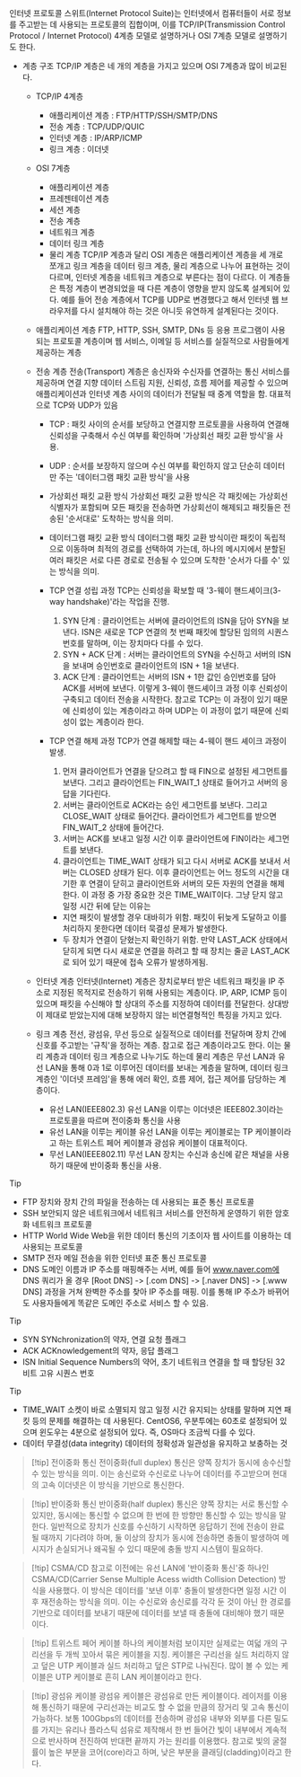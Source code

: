 인터넷 프로토콜 스위트(Internet Protocol Suite)는 인터넷에서 컴퓨터들이 서로 정보를 주고받는 데 사용되는 프로토콜의 집합이며, 이를 TCP/IP(Transmission Control Protocol / Internet Protocol) 4계층 모델로 설명하거나 OSI 7계층 모델로 설명하기도 한다.

- 계층 구조
	TCP/IP 계층은 네 개의 계층을 가지고 있으며 OSI 7계층과 많이 비교된다.
	- TCP/IP 4계층
		- 애플리케이션 계층 : FTP/HTTP/SSH/SMTP/DNS
		- 전송 계층 : TCP/UDP/QUIC
		- 인터넷 계층 : IP/ARP/ICMP
		- 링크 계층 : 이더넷
	- OSI 7계층
		- 애플리케이션 계층
		- 프레젠테이션 계층
		- 세션 계층
		- 전송 계층
		- 네트워크 계층
		- 데이터 링크 계층
		- 물리 계층
	TCP/IP 계층과 달리 OSI 계층은 애플리케이션 계층을 세 개로 쪼개고 링크 계층을 데이터 링크 계층, 물리 계층으로 나누어 표현하는 것이 다르며, 인터넷 계층을 네트워크 계층으로 부른다는 점이 다르다.
	이 계층들은 특정 계층이 변경되었을 때 다른 계층이 영향을 받지 않도록 설계되어 있다. 예를 들어 전송 계층에서 TCP를 UDP로 변경했다고 해서 인터넷 웹 브라우저를 다시 설치해야 하는 것은 아니듯 유연하게 설계된다는 것이다.
	- 애플리케이션 계층
		FTP, HTTP, SSH, SMTP, DNs 등 응용 프로그램이 사용되는 프로토콜 계층이며 웹 서비스, 이메일 등 서비스를 실질적으로 사람들에게 제공하는 계층
	- 전송 계층
		전송(Transport) 계층은 송신자와 수신자를 연결하는 통신 서비스를 제공하며 연결 지향 데이터 스트림 지원, 신뢰성, 흐름 제어를 제공할 수 있으며 애플리케이션과 인터넷 계층 사이의 데이터가 전달될 때 중계 역할을 함. 대표적으로 TCP와 UDP가 있음
		- TCP : 패킷 사이의 순서를 보당하고 연결지향 프로토콜을 사용하여 연결해 신뢰성을 구축해서 수신 여부를 확인하며  '가상회선 패킷 교환 방식'을 사용.
		- UDP : 순서를 보장하지 않으며 수신 여부를 확인하지 않고 단순히 데이터만 주는 '데이터그램 패킷 교환 방식'을 사용
		
		- 가상회선 패킷 교환 방식
			가상회선 패킷 교환 방식은 각 패킷에는 가상회선 식별자가 포함되며 모든 패킷을 전송하면 가상회선이 해제되고 패킷들은 전송된 '순서대로' 도착하는 방식을 의미.
		
		- 데이터그램 패킷 교환 방식
			데이터그램 패킷 교환 방식이란 패킷이 독립적으로 이동하며 최적의 경로를 선택하여 가는데, 하나의 메시지에서 분할된 여러 패킷은 서로 다른 경로로 전송될 수 있으며 도착한 '순서가 다를 수' 있는 방식을 의미.
		
		- TCP 연결 성립 과정
			TCP는 신뢰성을 확보할 때 '3-웨이 핸드셰이크(3-way handshake)'라는 작업을 진행.
			1. SYN 단계 : 클라이언트는 서버에 클라이언트의 ISN을 담아 SYN을 보낸다. ISN은 새로운 TCP 연결의 첫 번째 패킷에 할당된 임의의 시퀀스 번호를 말하며, 이는 장치마다 다를 수 있다.
			2. SYN + ACK 단계 : 서버는 클라이언트의 SYN을 수신하고 서버의 ISN을 보내며 승인번호로 클라이언트의 ISN + 1을 보낸다.
			3. ACK 단계 : 클라이언트는 서버의 ISN + 1한 값인 승인번호를 담아 ACK를 서버에 보낸다.
			이렇게 3-웨이 핸드셰이크 과정 이후 신뢰성이 구축되고 데이터 전송을 시작한다. 참고로 TCP는 이 과정이 있기 때문에 신뢰성이 있는 계층이라고 하며 UDP는 이 과정이 없기 때문에 신뢰성이 없는 계층이라 한다.
		- TCP 연결 해제 과정
			TCP가 연결 해제할 때는 4-웨이 핸드 셰이크 과정이 발생.
			1. 먼저 클라이언트가 연결을 닫으려고 할 때 FIN으로 설정된 세그먼트를 보낸다. 그리고 클라이언트는 FIN_WAIT_1 상태로 들어가고 서버의 응답을 기다린다.
			2. 서버는 클라이언트로 ACK라는 승인 세그먼트를 보낸다. 그리고 CLOSE_WAIT 상태로 들어간다. 클라이언트가 세그먼트를 받으면 FIN_WAIT_2 상태에 들어간다.
			3. 서버는 ACK를 보내고 일정 시간 이후 클라이언트에 FIN이라는 세그먼트를 보낸다.
			4. 클라이언트는 TIME_WAIT 상태가 되고 다시 서버로 ACK를 보내서 서버는 CLOSED 상태가 된다. 이후 클라이언트는 어느 정도의 시간을 대기한 후 연결이 닫히고 클라이언트와 서버의 모든 자원의 연결을 해제한다.
			이 과정 중 가장 중요한 것은 TIME_WAIT이다. 그냥 닫지 않고 일정 시간 뒤에 닫는 이유는
			- 지연 패킷이 발생할 경우 대바히가 위함. 패킷이 뒤늦게 도달하고 이를 처리하지 못한다면 데이터 묵결성 문제가 발생한다.
			- 두 장치가 연결이 닫혔는지 확인하기 위함. 만약 LAST_ACK 상태에서 닫히게 되면 다시 새로운 연결을 하려고 할 때 장치는 줄곧 LAST_ACK로 되어 있기 때문에 접속 오류가 발생하게됨.
			
	- 인터넷 계층
		인터넷(Internet) 계층은 장치로부터 받은 네트워크 패킷을 IP 주소로 지정된 목적지로 전송하기 위해 사용되는 계층이다. IP, ARP, ICMP 등이 있으며 패킷을 수신해야 할 상대의 주소를 지정하여 데이터를 전달한다. 상대방이 제대로 받았는지에 대해 보장하지 않는 비연결형적인 특징을 가지고 있다.
	- 링크 계층
		전선, 광섬유, 무선 등으로 실질적으로 데이터를 전달하며 장치 간에 신호를 주고받는 '규칙'을 정하는 계층. 참고로 접근 계층이라고도 한다.
		이는 물리 계층과 데이터 링크 계층으로 나누기도 하는데 물리 계층은 무선 LAN과 유선 LAN을 통해 0과 1로 이루어진 데이터를 보내는 계층을 말하며, 데이터 링크 계층인 '이더넷 프레임'을 통해 에러 확인, 흐름 제어, 접근 제어를 담당하는 계층이다.
		- 유선 LAN(IEEE802.3)
			유선 LAN을 이루는 이더넷은 IEEE802.3이라는 프로토콜을 따르며 전이중화 통신을 사용
		- 유선 LAN을 이루는 케이블
			유선 LAN을 이루는 케이블로는 TP 케이블이라고 하는 트위스트 페어 케이블과 광섬유 케이블이 대표적이다.
		- 무선 LAN(IEEE802.11)
			무선 LAN 장치는 수신과 송신에 같은 채널을 사용하기 때문에 반이중화 통신을 사용.

>[!tip]
>- FTP
>장치와 장치 간의 파일을 전송하는 데 사용되는 표준 통신 프로토콜
>- SSH
>보안되지 않은 네트워크에서 네트워크 서비스를 안전하게 운영하기 위한 암호화 네트워크 프로토콜
>- HTTP
>World Wide Web을 위한 데이터 통신의 기초이자 웹 사이트를 이용하는 데 사용되는 프로토콜
>- SMTP
>전자 메일 전송을 위한 인터넷 표준 통신 프로토콜
>- DNS
>도메인 이름과 IP 주소를 매핑해주는 서버, 예를 들어 www.naver.com에 DNS 쿼리가 올 경우 [Root DNS] -> [.com DNS] -> [.naver DNS] -> [.www DNS] 과정을 거쳐 완벽한 주소를 찾아 IP 주소를 매핑. 이를 통해 IP 주소가 바뀌어도 사용자들에게 똑같은 도메인 주소로 서비스 할 수 있음.

>[!tip]
>- SYN
>SYNchronization의 약자, 연결 요청 플래그
>- ACK
>ACKnowledgement의 약자, 응답 플래그
>- ISN
>Initial Sequence Numbers의 약어, 초기 네트워크 연결을 할 때 할당된 32비트 고유 시퀀스 번호

>[!tip]
>- TIME_WAIT
>소켓이 바로 소멸되지 않고 일정 시간 유지되는 상태를 말하며 지연 패킷 등의 문제를 해결하는 데 사용된다. CentOS6, 우분투에는 60초로 설정되어 있으며 윈도우는 4분으로 설정되어 있다. 즉, OS마다 조금씩 다를 수 있다.
>- 데이터 무결성(data integrity)
>데이터의 정확성과 일관성을 유지하고 보충하는 것

>[!tip] 전이중화 통신
>전이중화(full duplex) 통신은 양쪽 장치가 동시에 송수신할 수 있는 방식을 의미. 이는 송신로와 수신로로 나누어 데이터를 주고받으며 현대의 고속 이더넷은 이 방식을 기반으로 통신한다.

>[!tip] 반이중화 통신
>반이중화(half duplex) 통신은 양쪽 장치는 서로 통신할 수 있지만, 동시에는 통신할 수 없으며 한 번에 한 방향만 통신할 수 있는 방식을 말한다.
>일반적으로 장치가 신호를 수신하기 시작하면 응답하기 전에 전송이 완료될 때까지 기다려야 하며, 둘 이상의 장치가 동시에 전송하면 충돌이 발생하여 메시지가 손실되거나 왜곡될 수 있디 때문에 충돌 방지 시스템이 필요하다.

>[!tip] CSMA/CD
>참고로 이전에는 유선 LAN에 '반이중화 통신'중 하나인 CSMA/CD(Carrier Sense Multiple Acess width Collision Detection) 방식을 사용했다. 이 방식은 데이터를 '보낸 이후' 충돌이 발생한다면 일정 시간 이후 재전송하는 방식을 의미. 이는 수신로와 송신로를 각각 둔 것이 아닌 한 경로를 기반으로 데이터를 보내기 때문에 데이터를 보낼 때 충돌에 대비해야 했기 때문이다.

>[!tip] 트위스트 페어 케이블
>하나의 케이블처럼 보이지만 실제로는 여덟 개의 구리선을 두 개씩 꼬아서 묶은 케이블을 지칭. 
>케이블은 구리선을 실드 처리하지 않고 덮은 UTP 케이블과 실드 처리하고 덮은 STP로 나눠진다. 많이 볼 수 있는 케이블은 UTP 케이블로 흔히 LAN 케이블이라고 한다.

>[!tip] 광섬유 케이블
>광섬유 케이블은 광섬유로 만든 케이블이다. 레이저를 이용해 통신하기 때문에 구리선과는 비교도 할 수 없을 만큼의 장거리 및 고속 통신이 가능하다. 보통 100Gbps의 데이터를 전송하며 광섬유 내부와 외부를 다른 밀도를 가지는 유리나 플라스틱 섬유로 제작해서 한 번 들어간 빛이 내부에서 계속적으로 반사하며 전진하여 반대편 끝까지 가는 원리를 이용했다.
>참고로 빛의 굴절률이 높은 부분을 코어(core)라고 하며, 낮은 부분을 클래딩(cladding)이라고 한다.


